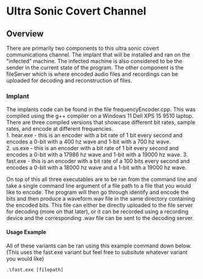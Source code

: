 ﻿# Ultra Sonic Covert Channel

## Overview
There are primarily two components to this ultra sonic covert communications channel.  The implant that will be installed and ran on the "infected" machine.  The infected machine is also considered to be the sender in the current state of the program.  The other component is the fileServer which is where encoded audio files and recordings can be uploaded for decoding and reconstruction of files.

### Implant
The implants code can be found in the file frequencyEncoder.cpp.  This was compiled using the g++ compiler on a Windows 11 Dell XPS 15 9510 laptop.  There are three compiled versions that showcase different bit rates, sample rates, and encode at different frequencies.  
    1. hear.exe - this is an encoder with a bit rate of 1 bit every second and encodes a 0-bit with a 400 hz wave and 1-bit with a 700 hz wave.  
    2. us.exe - this is an encoder with a bit rate of 1 bit every second and encodes a 0-bit with a 17986 hz wave and 1-bit with a 19000 hz wave.
    3. fast.exe - this is an encoder with a bit rate of a 100 bits every second and encodes a 0-bit with a 18000 hz wave and a 1-bit with a 19000 hz wave.

On top of this all three executables are to be ran from the command line and take a single command line argument of a file path to a file that you would like to encode.  The program will then go through identify and encode the bits and then produce a waveform.wav file in the same directory containing the encoded bits.  This file can either be directly uploaded to the file server for decoding (more on that later), or it can be recorded using a recording device and the corresponding .wav file can be sent to the decoding server.

#### Usage Example

All of these variants can be ran using this example command down below.  (This uses the fast.exe variant but feel free to subsitute whatever variant you would like)
```
.\fast.exe [filepath]
```


